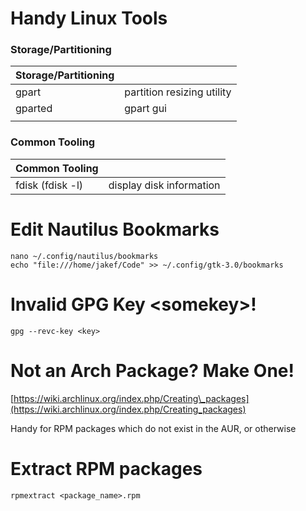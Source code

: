 # Handy Linux Tools

### Storage/Partitioning

| Storage/Partitioning |  |
| :--- | :--- |
| gpart | partition resizing utility |
| gparted | gpart gui |
|  |  |

### Common Tooling

| Common Tooling |  |
| :--- | :--- |
| fdisk \(fdisk -l\) | display disk information |

# Edit Nautilus Bookmarks

```
nano ~/.config/nautilus/bookmarks
echo "file:///home/jakef/Code" >> ~/.config/gtk-3.0/bookmarks
```

# Invalid GPG Key &lt;somekey&gt;!

```
gpg --revc-key <key>
```

# Not an Arch Package? Make One!

[https://wiki.archlinux.org/index.php/Creating\_packages](https://wiki.archlinux.org/index.php/Creating_packages)

Handy for RPM packages which do not exist in the AUR, or otherwise

# Extract RPM packages

```
rpmextract <package_name>.rpm
```



